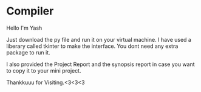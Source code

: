 # Compiler

Hello I'm Yash

Just download the py file and run it on your virtual machine.
I have used a liberary called tkinter to make the interface.
You dont need any extra package to run it.


I also provided the Project Report and the synopsis report in case you want to copy it to your mini project.

Thankkuuu for Visiting.<3<3<3
